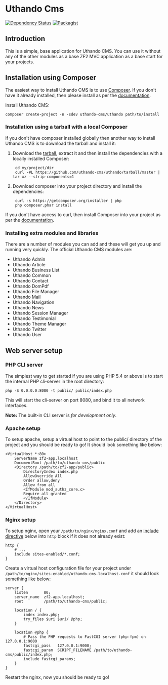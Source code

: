 Uthando Cms
=======================

[![Dependency Status](https://www.versioneye.com/user/projects/55ed944e211c6b001f001670/badge.svg?style=flat)](https://www.versioneye.com/user/projects/55ed944e211c6b001f001670)
[![Packagist](https://img.shields.io/packagist/v/uthando-cms/uthando.svg)]()

Introduction
------------
This is a simple, base application for Uthando CMS.
You can use it without any of the other modules as a base ZF2 MVC application as a base start for your projects.

Installation using Composer
---------------------------

The easiest way to install Uthando CMS is to use [Composer](https://getcomposer.org/). If you don't have it already installed, then please install as per the [documentation](https://getcomposer.org/doc/00-intro.md).


Install Uthando CMS:

    composer create-project -n -sdev uthando-cms/uthando path/to/install



### Installation using a tarball with a local Composer

If you don't have composer installed globally then another way to install Uthando CMS is to download the tarball and install it:

1. Download the [tarball](https://github.com/uthando-cms/uthando/tarball/master), extract it and then install the dependencies with a locally installed Composer:

        cd my/project/dir
        curl -#L https://github.com/uthando-cms/uthando/tarball/master | tar xz --strip-components=1
    

2. Download composer into your project directory and install the dependencies:

        curl -s https://getcomposer.org/installer | php
        php composer.phar install

If you don't have access to curl, then install Composer into your project as per the [documentation](https://getcomposer.org/doc/00-intro.md).

### Installing extra modules and libraries

There are a number of modules you can add and these will get you up and running very quickly.
The official Uthando CMS modules are:

- Uthando Admin
- Uthando Article
- Uthando Business List
- Uthando Common
- Uthando Contact
- Uthando DomPdf
- Uthando File Manager
- Uthando Mail
- Uthando Navigation
- Uthando News
- Uthando Session Manager
- Uthando Testimonial
- Uthando Theme Manager
- Uthando Twitter
- Uthando User


Web server setup
----------------

### PHP CLI server

The simplest way to get started if you are using PHP 5.4 or above is to start the internal PHP cli-server in the root
directory:

    php -S 0.0.0.0:8080 -t public/ public/index.php

This will start the cli-server on port 8080, and bind it to all network
interfaces.

**Note:** The built-in CLI server is *for development only*.

### Apache setup

To setup apache, setup a virtual host to point to the public/ directory of the
project and you should be ready to go! It should look something like below:

    <VirtualHost *:80>
        ServerName zf2-app.localhost
        DocumentRoot /path/to/uthando-cms/public
        <Directory /path/to/zf2-app/public>
            DirectoryIndex index.php
            AllowOverride All
            Order allow,deny
            Allow from all
            <IfModule mod_authz_core.c>
            Require all granted
            </IfModule>
        </Directory>
    </VirtualHost>

### Nginx setup

To setup nginx, open your `/path/to/nginx/nginx.conf` and add an
[include directive](http://nginx.org/en/docs/ngx_core_module.html#include) below
into `http` block if it does not already exist:

    http {
        # ...
        include sites-enabled/*.conf;
    }


Create a virtual host configuration file for your project under `/path/to/nginx/sites-enabled/uthando-cms.localhost.conf`
it should look something like below:

    server {
        listen       80;
        server_name  zf2-app.localhost;
        root         /path/to/uthando-cms/public;

        location / {
            index index.php;
            try_files $uri $uri/ @php;
        }

        location @php {
            # Pass the PHP requests to FastCGI server (php-fpm) on 127.0.0.1:9000
            fastcgi_pass   127.0.0.1:9000;
            fastcgi_param  SCRIPT_FILENAME /path/to/uthando-cms/public/index.php;
            include fastcgi_params;
        }
    }

Restart the nginx, now you should be ready to go!
